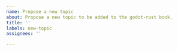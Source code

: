 ```yaml
---
name: Propose a new topic
about: Propose a new topic to be added to the godot-rust book.
title: ''
labels: new-topic
assignees: ''

---
```


<!-- 
Please be sure to provide the desired topic as well as why the topic would be a good fit for the book.
Include which section this would belong to if relevant.
-->


